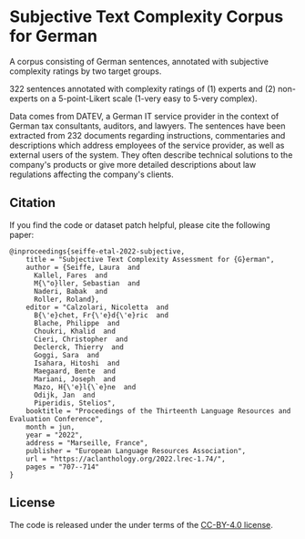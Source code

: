 # Subjective Text Complexity Corpus for German

A corpus consisting of German sentences, annotated with subjective complexity ratings by two target groups.

322 sentences annotated with complexity ratings of (1) experts and (2) non-experts on a 5-point-Likert scale (1-very easy to 5-very complex).

Data comes from DATEV, a German IT service provider in the context of German tax consultants, auditors, and lawyers. The sentences have been extracted from 232 documents regarding instructions, commentaries and descriptions which address employees of the service provider, as well as external users of the system. They often describe technical solutions to the company's products or give more detailed descriptions about law regulations affecting the company's clients.

## Citation

If you find the code or dataset patch helpful, please cite the following paper:
```
@inproceedings{seiffe-etal-2022-subjective,
    title = "Subjective Text Complexity Assessment for {G}erman",
    author = {Seiffe, Laura  and
      Kallel, Fares  and
      M{\"o}ller, Sebastian  and
      Naderi, Babak  and
      Roller, Roland},
    editor = "Calzolari, Nicoletta  and
      B{\'e}chet, Fr{\'e}d{\'e}ric  and
      Blache, Philippe  and
      Choukri, Khalid  and
      Cieri, Christopher  and
      Declerck, Thierry  and
      Goggi, Sara  and
      Isahara, Hitoshi  and
      Maegaard, Bente  and
      Mariani, Joseph  and
      Mazo, H{\'e}l{\`e}ne  and
      Odijk, Jan  and
      Piperidis, Stelios",
    booktitle = "Proceedings of the Thirteenth Language Resources and Evaluation Conference",
    month = jun,
    year = "2022",
    address = "Marseille, France",
    publisher = "European Language Resources Association",
    url = "https://aclanthology.org/2022.lrec-1.74/",
    pages = "707--714"
}
```

## License
The code is released under the under terms of the [CC-BY-4.0 license](LICENSE).
